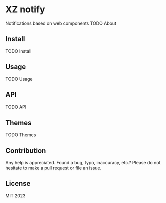 # XZ notify

Notifications based on web components
TODO About

## Install

TODO Install

## Usage

TODO Usage

## API

TODO API

## Themes

TODO Themes

## Contribution

Any help is appreciated. Found a bug, typo, inaccuracy, etc.?
Please do not hesitate to make a pull request or file an issue.

## License

MIT 2023
